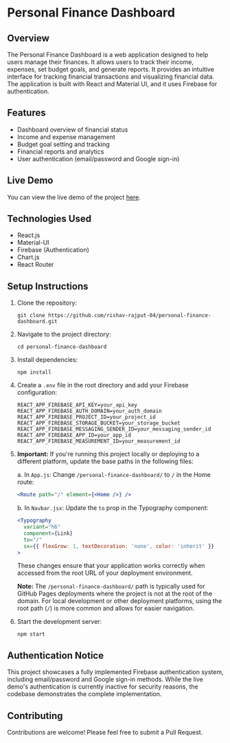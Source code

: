 # Personal Finance Dashboard

## Overview
The Personal Finance Dashboard is a web application designed to help users manage their finances. It allows users to track their income, expenses, set budget goals, and generate reports. It provides an intuitive interface for tracking financial transactions and visualizing financial data. The application is built with React and Material UI, and it uses Firebase for authentication.

## Features
- Dashboard overview of financial status
- Income and expense management
- Budget goal setting and tracking
- Financial reports and analytics
- User authentication (email/password and Google sign-in)

## Live Demo
You can view the live demo of the project [here](https://rishav-rajput-04.github.io/personal-finance-dashboard/).

## Technologies Used
- React.js
- Material-UI
- Firebase (Authentication)
- Chart.js
- React Router

## Setup Instructions
1. Clone the repository:
   ```
   git clone https://github.com/rishav-rajput-04/personal-finance-dashboard.git
   ```
2. Navigate to the project directory:
   ```
   cd personal-finance-dashboard
   ```
3. Install dependencies:
   ```
   npm install
   ```
4. Create a `.env` file in the root directory and add your Firebase configuration:
   ```
   REACT_APP_FIREBASE_API_KEY=your_api_key
   REACT_APP_FIREBASE_AUTH_DOMAIN=your_auth_domain
   REACT_APP_FIREBASE_PROJECT_ID=your_project_id
   REACT_APP_FIREBASE_STORAGE_BUCKET=your_storage_bucket
   REACT_APP_FIREBASE_MESSAGING_SENDER_ID=your_messaging_sender_id
   REACT_APP_FIREBASE_APP_ID=your_app_id
   REACT_APP_FIREBASE_MEASUREMENT_ID=your_measurement_id
   ```
5. **Important:** If you're running this project locally or deploying to a different platform, update the base paths in the following files:

   a. In `App.js`:
   Change `/personal-finance-dashboard/` to `/` in the Home route:
   ```jsx
   <Route path="/" element={<Home />} />
   ```

   b. In `Navbar.jsx`:
   Update the `to` prop in the Typography component:
   ```jsx
   <Typography
     variant="h6"
     component={Link}
     to="/"
     sx={{ flexGrow: 1, textDecoration: 'none', color: 'inherit' }}
   >
   ```

   These changes ensure that your application works correctly when accessed from the root URL of your deployment environment.

   **Note:** The `/personal-finance-dashboard/` path is typically used for GitHub Pages deployments where the project is not at the root of the domain. For local development or other deployment platforms, using the root path (`/`) is more common and allows for easier navigation.

6. Start the development server:
   ```
   npm start
   ```

## Authentication Notice
This project showcases a fully implemented Firebase authentication system, including email/password and Google sign-in methods. While the live demo's authentication is currently inactive for security reasons, the codebase demonstrates the complete implementation.

## Contributing
Contributions are welcome! Please feel free to submit a Pull Request.
